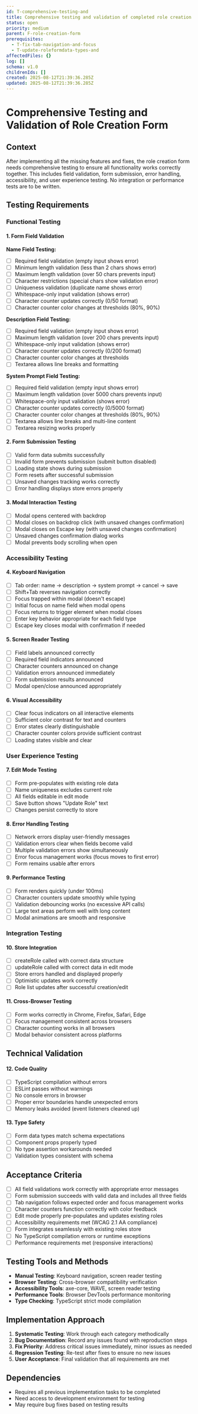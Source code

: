 ```yaml
---
id: T-comprehensive-testing-and
title: Comprehensive testing and validation of completed role creation form
status: open
priority: medium
parent: F-role-creation-form
prerequisites:
  - T-fix-tab-navigation-and-focus
  - T-update-roleformdata-types-and
affectedFiles: {}
log: []
schema: v1.0
childrenIds: []
created: 2025-08-12T21:39:36.285Z
updated: 2025-08-12T21:39:36.285Z
---
```


# Comprehensive Testing and Validation of Role Creation Form

## Context

After implementing all the missing features and fixes, the role creation form needs comprehensive testing to ensure all functionality works correctly together. This includes field validation, form submission, error handling, accessibility, and user experience testing. No integration or performance tests are to be written.

## Testing Requirements

### Functional Testing

#### 1. Form Field Validation

**Name Field Testing:**

- [ ] Required field validation (empty input shows error)
- [ ] Minimum length validation (less than 2 chars shows error)
- [ ] Maximum length validation (over 50 chars prevents input)
- [ ] Character restrictions (special chars show validation error)
- [ ] Uniqueness validation (duplicate name shows error)
- [ ] Whitespace-only input validation (shows error)
- [ ] Character counter updates correctly (0/50 format)
- [ ] Character counter color changes at thresholds (80%, 90%)

**Description Field Testing:**

- [ ] Required field validation (empty input shows error)
- [ ] Maximum length validation (over 200 chars prevents input)
- [ ] Whitespace-only input validation (shows error)
- [ ] Character counter updates correctly (0/200 format)
- [ ] Character counter color changes at thresholds
- [ ] Textarea allows line breaks and formatting

**System Prompt Field Testing:**

- [ ] Required field validation (empty input shows error)
- [ ] Maximum length validation (over 5000 chars prevents input)
- [ ] Whitespace-only input validation (shows error)
- [ ] Character counter updates correctly (0/5000 format)
- [ ] Character counter color changes at thresholds (80%, 90%)
- [ ] Textarea allows line breaks and multi-line content
- [ ] Textarea resizing works properly

#### 2. Form Submission Testing

- [ ] Valid form data submits successfully
- [ ] Invalid form prevents submission (submit button disabled)
- [ ] Loading state shows during submission
- [ ] Form resets after successful submission
- [ ] Unsaved changes tracking works correctly
- [ ] Error handling displays store errors properly

#### 3. Modal Interaction Testing

- [ ] Modal opens centered with backdrop
- [ ] Modal closes on backdrop click (with unsaved changes confirmation)
- [ ] Modal closes on Escape key (with unsaved changes confirmation)
- [ ] Unsaved changes confirmation dialog works
- [ ] Modal prevents body scrolling when open

### Accessibility Testing

#### 4. Keyboard Navigation

- [ ] Tab order: name → description → system prompt → cancel → save
- [ ] Shift+Tab reverses navigation correctly
- [ ] Focus trapped within modal (doesn't escape)
- [ ] Initial focus on name field when modal opens
- [ ] Focus returns to trigger element when modal closes
- [ ] Enter key behavior appropriate for each field type
- [ ] Escape key closes modal with confirmation if needed

#### 5. Screen Reader Testing

- [ ] Field labels announced correctly
- [ ] Required field indicators announced
- [ ] Character counters announced on change
- [ ] Validation errors announced immediately
- [ ] Form submission results announced
- [ ] Modal open/close announced appropriately

#### 6. Visual Accessibility

- [ ] Clear focus indicators on all interactive elements
- [ ] Sufficient color contrast for text and counters
- [ ] Error states clearly distinguishable
- [ ] Character counter colors provide sufficient contrast
- [ ] Loading states visible and clear

### User Experience Testing

#### 7. Edit Mode Testing

- [ ] Form pre-populates with existing role data
- [ ] Name uniqueness excludes current role
- [ ] All fields editable in edit mode
- [ ] Save button shows "Update Role" text
- [ ] Changes persist correctly to store

#### 8. Error Handling Testing

- [ ] Network errors display user-friendly messages
- [ ] Validation errors clear when fields become valid
- [ ] Multiple validation errors show simultaneously
- [ ] Error focus management works (focus moves to first error)
- [ ] Form remains usable after errors

#### 9. Performance Testing

- [ ] Form renders quickly (under 100ms)
- [ ] Character counters update smoothly while typing
- [ ] Validation debouncing works (no excessive API calls)
- [ ] Large text areas perform well with long content
- [ ] Modal animations are smooth and responsive

### Integration Testing

#### 10. Store Integration

- [ ] createRole called with correct data structure
- [ ] updateRole called with correct data in edit mode
- [ ] Store errors handled and displayed properly
- [ ] Optimistic updates work correctly
- [ ] Role list updates after successful creation/edit

#### 11. Cross-Browser Testing

- [ ] Form works correctly in Chrome, Firefox, Safari, Edge
- [ ] Focus management consistent across browsers
- [ ] Character counting works in all browsers
- [ ] Modal behavior consistent across platforms

## Technical Validation

#### 12. Code Quality

- [ ] TypeScript compilation without errors
- [ ] ESLint passes without warnings
- [ ] No console errors in browser
- [ ] Proper error boundaries handle unexpected errors
- [ ] Memory leaks avoided (event listeners cleaned up)

#### 13. Type Safety

- [ ] Form data types match schema expectations
- [ ] Component props properly typed
- [ ] No type assertion workarounds needed
- [ ] Validation types consistent with schema

## Acceptance Criteria

- [ ] All field validations work correctly with appropriate error messages
- [ ] Form submission succeeds with valid data and includes all three fields
- [ ] Tab navigation follows expected order and focus management works
- [ ] Character counters function correctly with color feedback
- [ ] Edit mode properly pre-populates and updates existing roles
- [ ] Accessibility requirements met (WCAG 2.1 AA compliance)
- [ ] Form integrates seamlessly with existing roles store
- [ ] No TypeScript compilation errors or runtime exceptions
- [ ] Performance requirements met (responsive interactions)

## Testing Tools and Methods

- **Manual Testing**: Keyboard navigation, screen reader testing
- **Browser Testing**: Cross-browser compatibility verification
- **Accessibility Tools**: axe-core, WAVE, screen reader testing
- **Performance Tools**: Browser DevTools performance monitoring
- **Type Checking**: TypeScript strict mode compilation

## Implementation Approach

1. **Systematic Testing**: Work through each category methodically
2. **Bug Documentation**: Record any issues found with reproduction steps
3. **Fix Priority**: Address critical issues immediately, minor issues as needed
4. **Regression Testing**: Re-test after fixes to ensure no new issues
5. **User Acceptance**: Final validation that all requirements are met

## Dependencies

- Requires all previous implementation tasks to be completed
- Need access to development environment for testing
- May require bug fixes based on testing results
